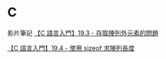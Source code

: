 # C
影片筆記
[【C 語言入門】19.3 - 存取陣列外元素的問題](https://hackmd.io/@JingCH1998/rJkV6nKAh)

[【C 語言入門】19.4 - 使用 sizeof 求陣列長度](https://hackmd.io/hyEK6ydtSHyZF2YWIDaByg)
